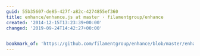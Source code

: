 ```yaml
---
guid: 55b35607-de85-427f-a82c-4274855ef360
title: enhance/enhance.js at master · filamentgroup/enhance
created: '2014-12-15T13:23:39+00:00'
changed: '2019-09-24T14:42:27+00:00'


bookmark_of: 'https://github.com/filamentgroup/enhance/blob/master/enhance.js'
---
```




